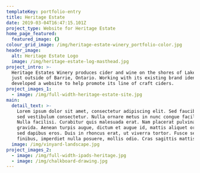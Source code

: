 ```yaml
---
templateKey: portfolio-entry
title: Heritage Estate
date: 2019-03-04T16:47:15.101Z
project_type: Website for Heritage Estate
home_page_featured:
  featured_image: {}
colour_grid_image: /img/heritage-estate-winery_portfolio-color.jpg
header_image:
  alt: Heritage Estate Logo
  image: /img/heritage-estate-log-masthead.jpg
project_intro: >-
  Heritage Estates Winery produces cider and wine on the shores of Lake Simcoe
  just outside of Barrie, Ontario. Working with its existing brand identity, Gel
  developed a website to help promote its line of craft ciders.
project_images_1:
  - image: /img/full-width-heritage-estate-site.jpg
main:
  detail_text: >-
    Lorem ipsum dolor sit amet, consectetur adipiscing elit. Sed faucibus velit
    sed vestibulum consectetur. Nulla ornare metus in nunc congue facilisis.
    Nulla facilisi. Curabitur quis malesuada erat. Nam placerat pulvinar
    gravida. Aenean turpis augue, dictum et augue id, mattis aliquet orci. Fusce
    sed dapibus eros. Duis in rhoncus erat, ut viverra tortor. Fusce sed enim
    finibus, imperdiet nulla posuere, mollis odio. Cras sagittis mattis luctus.
  image: /img/vinyard-landscape.jpg
project_images_2:
  - image: /img/full-width-ipads-heritage.jpg
  - image: /img/chalkboard-drawing.jpg
---
```


